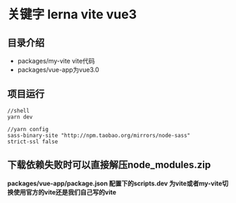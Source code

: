 # 关键字 lerna vite vue3
## 目录介绍
* packages/my-vite vite代码
* packages/vue-app为vue3.0
## 项目运行
``` 
//shell
yarn dev

//yarn config
sass-binary-site "http://npm.taobao.org/mirrors/node-sass"
strict-ssl false
```
**下载依赖失败时可以直接解压node_modules.zip**
---
**packages/vue-app/package.json 配置下的scripts.dev 为vite或者my-vite切换使用官方的vite还是我们自己写的vite**
